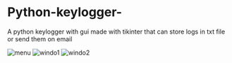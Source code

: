 # Python-keylogger-
A python keylogger with gui made with tikinter that can store logs in txt file or send them on email


![menu](https://user-images.githubusercontent.com/69869262/129055499-814b8b5b-0a3a-41c9-b565-15ce6c8e88d8.png)
![windo1](https://user-images.githubusercontent.com/69869262/129055510-2cbebd2b-9922-43a3-b4ba-2feaf97203e5.png)
![windo2](https://user-images.githubusercontent.com/69869262/129055515-5df295d1-269d-4959-95f4-bffcad34455f.png)




